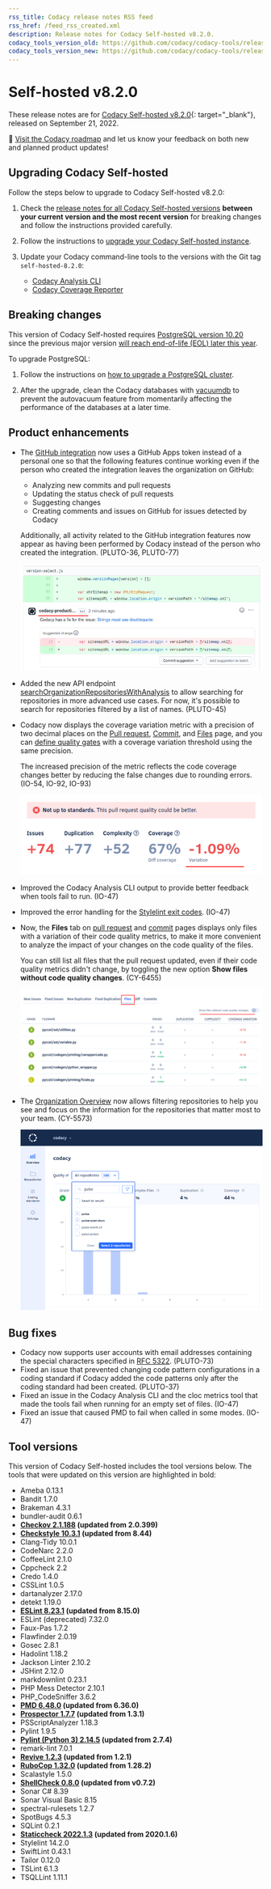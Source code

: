 ```yaml
---
rss_title: Codacy release notes RSS feed
rss_href: /feed_rss_created.xml
description: Release notes for Codacy Self-hosted v8.2.0.
codacy_tools_version_old: https://github.com/codacy/codacy-tools/releases/tag/6.1.25
codacy_tools_version_new: https://github.com/codacy/codacy-tools/releases/tag/6.3.0
---
```


# Self-hosted v8.2.0

These release notes are for [Codacy Self-hosted v8.2.0](https://github.com/codacy/chart/releases/tag/8.2.0){: target="_blank"}, released on September 21, 2022.<!-- TODO Update release date -->

📢 [Visit the Codacy roadmap](https://roadmap.codacy.com) and <span class="skip-vale">let us know</span> your feedback on both new and planned product updates!

<!--TODO Check these issues manually

Jira issues without release notes
-   https://codacy.atlassian.net/browse/CY-6410
-   https://codacy.atlassian.net/browse/CY-6251
-   https://codacy.atlassian.net/browse/CY-6166
-   https://codacy.atlassian.net/browse/CY-3958

Jira issues with disabled release notes
-   https://codacy.atlassian.net/browse/CY-6459
-   https://codacy.atlassian.net/browse/CY-6439
-   https://codacy.atlassian.net/browse/CY-6425
-   https://codacy.atlassian.net/browse/CY-6191
-->

## Upgrading Codacy Self-hosted

Follow the steps below to upgrade to Codacy Self-hosted v8.2.0:

1.  Check the [release notes for all Codacy Self-hosted versions](../index.md#self-hosted) **between your current version and the most recent version** for breaking changes and follow the instructions provided <span class="skip-vale">carefully</span>.

1.  Follow the instructions to [upgrade your Codacy Self-hosted instance](https://docs.codacy.com/v8.2/chart/maintenance/upgrade/).

1.  Update your Codacy command-line tools to the versions with the Git tag `self-hosted-8.2.0`:

    -   [Codacy Analysis CLI](https://github.com/codacy/codacy-analysis-cli/releases/tag/self-hosted-8.2.0)
    -   [Codacy Coverage Reporter](https://github.com/codacy/codacy-coverage-reporter/releases/tag/self-hosted-8.2.0)

## Breaking changes

This version of Codacy Self-hosted requires [PostgreSQL version 10.20](https://docs.codacy.com/v8.2/chart/requirements/#postgresql-server-setup) since the previous major version [will reach end-of-life (EOL) later this year](https://www.postgresql.org/support/versioning/).

To upgrade PostgreSQL:

1.  Follow the instructions on [how to upgrade a PostgreSQL cluster](https://www.postgresql.org/docs/10/upgrading.html).

1.  After the upgrade, clean the Codacy databases with [vacuumdb](https://www.postgresql.org/docs/10/app-vacuumdb.html) to prevent the <span class="skip-vale">autovacuum</a> feature from momentarily affecting the performance of the databases at a later time.

## Product enhancements

-   The [GitHub integration](https://docs.codacy.com/v8.2/repositories-configure/integrations/github-integration/) now uses a GitHub Apps token instead of a personal one so that the following features continue working even if the person who created the integration leaves the organization on GitHub:

    -   Analyzing new commits and pull requests
    -   Updating the status check of pull requests
    -   Suggesting changes
    -   Creating comments and issues on GitHub for issues detected by Codacy

    Additionally, all activity related to the GitHub integration features now appear as having been performed by Codacy instead of the person who created the integration. (PLUTO-36, PLUTO-77)

    ![Suggested fix created by the Codacy GitHub integration](../images/pluto-77.png)

-   Added the new API endpoint [searchOrganizationRepositoriesWithAnalysis](https://api.codacy.com/api/api-docs#searchorganizationrepositorieswithanalysis) to allow searching for repositories in more advanced use cases. For now, it's possible to search for repositories filtered by a list of names. (PLUTO-45)

-   Codacy now displays the coverage variation metric with a precision of two decimal places on the [Pull request](https://docs.codacy.com/v8.2/repositories/pull-requests/), [Commit](https://docs.codacy.com/v8.2/repositories/commits/), and [Files](https://docs.codacy.com/v8.2/repositories/files/) page, and you can [define quality gates](https://docs.codacy.com/v8.2/repositories-configure/adjusting-quality-settings/#gates) with a coverage variation threshold using the same precision.

    The increased precision of the metric reflects the code coverage changes better by reducing the false changes due to rounding errors. (IO-54, IO-92, IO-93)

    ![Coverage variation on the Pull request quality overview](../images/io-92.png)

-   Improved the Codacy Analysis CLI output to provide better feedback when tools fail to run. (IO-47)

-   Improved the error handling for the [Stylelint exit codes](https://stylelint.io/user-guide/usage/cli/#exit-codes). (IO-47)

-   Now, the **Files** tab on [pull request](https://docs.codacy.com/v8.2/repositories/pull-requests/#files-tab) and [commit](https://docs.codacy.com/v8.2/repositories/commits/#files-tab) pages displays only files with a variation of their code quality metrics, to make it more convenient to analyze the impact of your changes on the code quality of the files.

    You can still list all files that the pull request updated, even if their code quality metrics didn't change, by toggling the new option **Show files without code quality changes**. (CY-6455)

    ![Updated Files tab focusing only on files that have a variation in the code quality metrics](../images/cy-6455.png)

-   The [Organization Overview](https://docs.codacy.com/v8.2/organizations/organization-overview/) now allows filtering repositories to help you see and focus on the information for the repositories that matter most to your team. (CY-5573)

    ![Repository filter on the Organization Overview](../images/cy-5573.png)

## Bug fixes

-   Codacy now supports user accounts with email addresses containing the special characters specified in [RFC 5322](https://www.rfc-editor.org/rfc/rfc5322#section-3.4.1). (PLUTO-73)
-   Fixed an issue that prevented changing code pattern configurations in a coding standard if Codacy added the code patterns only after the coding standard had been created. (PLUTO-37)
-   Fixed an issue in the Codacy Analysis CLI and the cloc metrics tool that made the tools fail when running for an empty set of files. (IO-47)
-   Fixed an issue that caused PMD to fail when called in some modes. (IO-47)

## Tool versions

This version of Codacy Self-hosted includes the tool versions below. The tools that were updated on this version are highlighted in bold:

-   Ameba 0.13.1
-   Bandit 1.7.0
-   Brakeman 4.3.1
-   bundler-audit 0.6.1
-   **[Checkov 2.1.188](https://github.com/bridgecrewio/checkov/releases/tag/2.1.188) (updated from 2.0.399)**
-   **[Checkstyle 10.3.1](https://checkstyle.sourceforge.io/releasenotes.html#Release_10.3.1) (updated from 8.44)**
-   Clang-Tidy 10.0.1
-   CodeNarc 2.2.0
-   CoffeeLint 2.1.0
-   Cppcheck 2.2
-   Credo 1.4.0
-   CSSLint 1.0.5
-   dartanalyzer 2.17.0
-   detekt 1.19.0
-   **[ESLint 8.23.1](https://github.com/eslint/eslint/releases/tag/v8.23.1) (updated from 8.15.0)**
-   ESLint (deprecated) 7.32.0
-   Faux-Pas 1.7.2
-   Flawfinder 2.0.19
-   Gosec 2.8.1
-   Hadolint 1.18.2
-   Jackson Linter 2.10.2
-   JSHint 2.12.0
-   markdownlint 0.23.1
-   PHP Mess Detector 2.10.1
-   PHP_CodeSniffer 3.6.2
-   **[PMD 6.48.0](https://pmd.sourceforge.io/pmd-6.48.0/pmd_release_notes.html) (updated from 6.36.0)**
-   **[Prospector 1.7.7](https://github.com/PyCQA/prospector/releases/tag/1.7.7) (updated from 1.3.1)**
-   PSScriptAnalyzer 1.18.3
-   Pylint 1.9.5
-   **[Pylint (Python 3) 2.14.5](https://github.com/PyCQA/pylint/releases/tag/v2.14.5) (updated from 2.7.4)**
-   remark-lint 7.0.1
-   **[Revive 1.2.3](https://github.com/mgechev/revive/releases/tag/v1.2.3) (updated from 1.2.1)**
-   **[RuboCop 1.32.0](https://github.com/rubocop/rubocop/releases/tag/v1.32.0) (updated from 1.28.2)**
-   Scalastyle 1.5.0
-   **[ShellCheck 0.8.0](https://github.com/koalaman/shellcheck/blob/master/CHANGELOG.md#v080---2021-11-06) (updated from v0.7.2)**
-   Sonar C# 8.39
-   Sonar Visual Basic 8.15
-   spectral-rulesets 1.2.7
-   SpotBugs 4.5.3
-   SQLint 0.2.1
-   **[Staticcheck 2022.1.3](https://staticcheck.io/changes/2022.1/#2022.1.3) (updated from 2020.1.6)**
-   Stylelint 14.2.0
-   SwiftLint 0.43.1
-   Tailor 0.12.0
-   TSLint 6.1.3
-   TSQLLint 1.11.1
